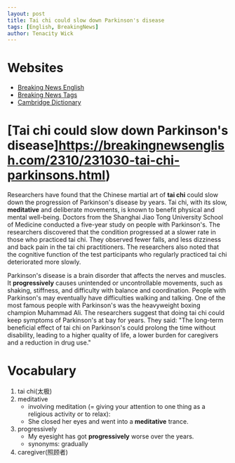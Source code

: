 ```yaml
---
layout: post
title: Tai chi could slow down Parkinson's disease
tags: [English, BreakingNews]
author: Tenacity Wick
---
```


# Websites

- [Breaking News English](https://breakingnewsenglish.com/)
- [Breaking News Tags](https://zhouqiang19980220.github.io/tags/#books)
- [Cambridge Dictionary](https://dictionary.cambridge.org/)

# [Tai chi could slow down Parkinson's disease]https://breakingnewsenglish.com/2310/231030-tai-chi-parkinsons.html)

Researchers have found that the Chinese martial art of **tai chi** could slow down the progression of Parkinson's disease by years. Tai chi, with its slow, **meditative** and deliberate movements, is known to benefit physical and mental well-being. Doctors from the Shanghai Jiao Tong University School of Medicine conducted a five-year study on people with Parkinson's. The researchers discovered that the condition progressed at a slower rate in those who practiced tai chi. They observed fewer falls, and less dizziness and back pain in the tai chi practitioners. The researchers also noted that the cognitive function of the test participants who regularly practiced tai chi deteriorated more slowly.

Parkinson's disease is a brain disorder that affects the nerves and muscles. It **progressively** causes unintended or uncontrollable movements, such as shaking, stiffness, and difficulty with balance and coordination. People with Parkinson's may eventually have difficulties walking and talking. One of the most famous people with Parkinson's was the heavyweight boxing champion Muhammad Ali. The researchers suggest that doing tai chi could keep symptoms of Parkinson's at bay for years. They said: "The long-term beneficial effect of tai chi on Parkinson's could prolong the time without disability, leading to a higher quality of life, a lower burden for caregivers and a reduction in drug use."

# Vocabulary

1. tai chi(太极)
2. meditative
    - involving meditation (= giving your attention to one thing as a religious activity or to relax):
    - She closed her eyes and went into a **meditative** trance.
3. progressively
    - My eyesight has got **progressively** worse over the years.
    - synonyms: gradually
4. caregiver(照顾者)